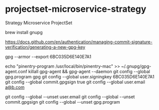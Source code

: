 # projectset-microservice-strategy
Strategy Microservice ProjectSet


brew install gnupg

https://docs.github.com/en/authentication/managing-commit-signature-verification/generating-a-new-gpg-key

gpg --armor --export 6BC035D6E140E7A1

echo "pinentry-program /usr/local/bin/pinentry-mac" >> ~/.gnupg/gpg-agent.conf 
killall gpg-agent && gpg-agent --daemon
git config --global gpg.program gpg
git config --global user.signingkey 6BC035D6E140E7A1
git config --global commit.gpgsign true
git config --global user.email a@b.com


git config --global --unset user.email
git config --global --unset commit.gpgsign
git config --global --unset gpg.program